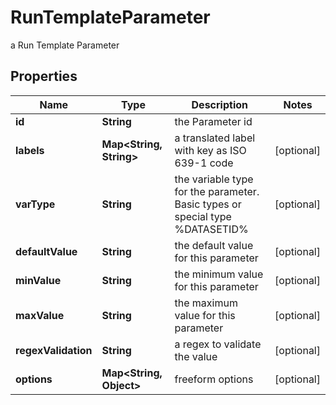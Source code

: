 

# RunTemplateParameter

a Run Template Parameter

## Properties

| Name | Type | Description | Notes |
|------------ | ------------- | ------------- | -------------|
|**id** | **String** | the Parameter id |  |
|**labels** | **Map&lt;String, String&gt;** | a translated label with key as ISO 639-1 code |  [optional] |
|**varType** | **String** | the variable type for the parameter. Basic types or special type %DATASETID% |  [optional] |
|**defaultValue** | **String** | the default value for this parameter |  [optional] |
|**minValue** | **String** | the minimum value for this parameter |  [optional] |
|**maxValue** | **String** | the maximum value for this parameter |  [optional] |
|**regexValidation** | **String** | a regex to validate the value |  [optional] |
|**options** | **Map&lt;String, Object&gt;** | freeform options |  [optional] |



